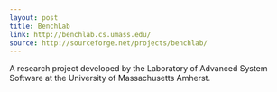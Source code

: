 ```yaml
---
layout: post
title: BenchLab
link: http://benchlab.cs.umass.edu/
source: http://sourceforge.net/projects/benchlab/
---
```


A research project developed by the Laboratory of Advanced System Software at the University of Massachusetts Amherst.
